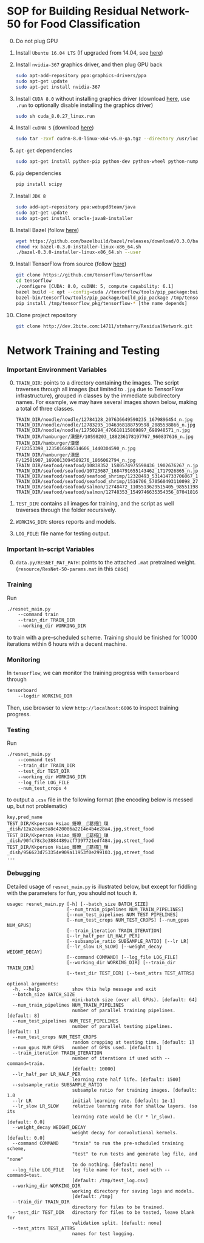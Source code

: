 # SOP for Building Residual Network-50 for Food Classification

0. Do not plug GPU
0. Install `Ubuntu 16.04 LTS`
(If upgraded from 14.04, see [here](https://www.digitalocean.com/community/tutorials/how-to-upgrade-to-ubuntu-16-04-lts))
0. Install `nvidia-367` graphics driver, and then plug GPU back

    ```bash
    sudo apt-add-repository ppa:graphics-drivers/ppa
    sudo apt-get update
    sudo apt-get install nvidia-367
    ```
0. Install `CUDA 8.0` without installing graphics driver (download [here](https://developer.nvidia.com/cuda-toolkit), use `.run` to optionally disable installing the graphics driver)

    ```bash
    sudo sh cuda_8.0.27_linux.run
    ```
0. Install `cuDNN 5` (download [here](https://developer.nvidia.com/cudnn))

    ```bash
    sudo tar -zxvf cudnn-8.0-linux-x64-v5.0-ga.tgz --directory /usr/local/
    ```
0. `apt-get` dependencies

    ```bash
    sudo apt-get install python-pip python-dev python-wheel python-numpy git zlib1g-dev swig 
    ``` 
    
0. `pip` dependencies

    ```bash
    pip install scipy
    ```  
0. Install `JDK 8`

    ```bash
    sudo add-apt-repository ppa:webupd8team/java
    sudo apt-get update
    sudo apt-get install oracle-java8-installer
    ```
0. Install Bazel (follow [here](http://www.bazel.io/docs/install.html))
    
    ```bash
    wget https://github.com/bazelbuild/bazel/releases/download/0.3.0/bazel-0.3.0-installer-linux-x86_64.sh
    chmod +x bazel-0.3.0-installer-linux-x86_64.sh
    ./bazel-0.3.0-installer-linux-x86_64.sh --user
    ```
0. Install TensorFlow from source (follow [here](https://www.tensorflow.org/versions/r0.9/get_started/os_setup.html#installing-from-sources))

    ```bash
    git clone https://github.com/tensorflow/tensorflow
    cd tensorflow
    ./configure [CUDA: 8.0, cuDNN: 5, compute capability: 6.1]
    bazel build -c opt --config=cuda //tensorflow/tools/pip_package:build_pip_package
    bazel-bin/tensorflow/tools/pip_package/build_pip_package /tmp/tensorflow_pkg
    pip install /tmp/tensorflow_pkg/tensorflow-* [the name depends]
    ```

0. Clone project repository

    ```bash
    git clone http://dev.2bite.com:14711/stmharry/ResidualNetwork.git
    ```

# Network Training and Testing

### Important Environment Variables
0. `TRAIN_DIR`: points to a directory containing the images. The script traverses through all images (but limited to `.jpg` due to TensorFlow infrastructure), grouped in classes by the immediate subdirectory names. For example, we may have several images shown below, making a total of three classes.

    ```
    TRAIN_DIR/noodle/noodle/12784128_207636649590235_1679896454_n.jpg
    TRAIN_DIR/noodle/noodle/12783295_1046368188759598_2085538866_n.jpg
    TRAIN_DIR/noodle/noodle/12750294_476618115869897_698948571_n.jpg
    TRAIN_DIR/hamburger/漢堡F/10598203_188236178197767_960837616_n.jpg
    TRAIN_DIR/hamburger/漢堡F/12353398_1235016886514606_1440304590_n.jpg
    TRAIN_DIR/hamburger/漢堡F/12501907_1690013094589276_1866062794_n.jpg
    TRAIN_DIR/seafood/seafood/10838352_1580574975598436_1902676267_n.jpg
    TRAIN_DIR/seafood/seafood/10723687_1684791655143462_1717926865_n.jpg
    TRAIN_DIR/seafood/seafood/seafood_shrimp/12328493_531414733706067_178747078_n.jpg
    TRAIN_DIR/seafood/seafood/seafood_shrimp/1516706_570560493110098_276822549_n.jpg
    TRAIN_DIR/seafood/seafood/salmon/12748472_1105513629515405_985511985_n.jpg
    TRAIN_DIR/seafood/seafood/salmon/12748353_1549746635354356_870418168_n.jpg
    ```
    
0. `TEST_DIR`: contains all images for training, and the script as well traverses through the folder recursively.

0. `WORKING_DIR`: stores reports and models.

0. `LOG_FILE`: file name for testing output.

### Important In-script Variables
0. `data.py/RESNET_MAT_PATH`: points to the attached `.mat` pretrained weight. (`resource/ResNet-50-params.mat` in this case)

### Training
Run 

```bash
./resnet_main.py 
    --command train 
    --train_dir TRAIN_DIR 
    --working_dir WORKING_DIR
```
to train with a pre-scheduled scheme.  Training should be finished for 10000 iterations within 6 hours with a decent machine.

### Monitoring
In `tensorflow`, we can monitor the training progress with `tensorboard` through

```bash
tensorboard
    --logdir WORKING_DIR
```

Then, use browser to view `http://localhost:6006` to inspect training progress.

### Testing
Run

```bash
./resnet_main.py
    --command test
    --train_dir TRAIN_DIR
    --test_dir TEST_DIR
    --working_dir WORKING_DIR
    --log_file LOG_FILE
    --num_test_crops 4
```
to output a `.csv` file in the following format (the encoding below is messed up, but not problematic)

```
key,pred_name
TEST_DIR/Kkperson Hsiao_銋暸__葛撘_璅_dish/12a2eaee3a8c420086a2214e4b4e28a4.jpg,street_food
TEST_DIR/Kkperson Hsiao_銋暸__葛撘_璅_dish/90fc78c3e3884489acf7397721edf484.jpg,street_food
TEST_DIR/Kkperson Hsiao_銋暸__葛撘_璅_dish/956623d753354e909a11953f0e299103.jpg,street_food
...
```

### Debugging
Detailed usage of `resnet_main.py` is illustrated below, but except for fiddling with the parameters for fun, you should not touch it.

```
usage: resnet_main.py [-h] [--batch_size BATCH_SIZE]
                      [--num_train_pipelines NUM_TRAIN_PIPELINES]
                      [--num_test_pipelines NUM_TEST_PIPELINES]
                      [--num_test_crops NUM_TEST_CROPS] [--num_gpus NUM_GPUS]
                      [--train_iteration TRAIN_ITERATION]
                      [--lr_half_per LR_HALF_PER]
                      [--subsample_ratio SUBSAMPLE_RATIO] [--lr LR]
                      [--lr_slow LR_SLOW] [--weight_decay WEIGHT_DECAY]
                      [--command COMMAND] [--log_file LOG_FILE]
                      [--working_dir WORKING_DIR] [--train_dir TRAIN_DIR]
                      [--test_dir TEST_DIR] [--test_attrs TEST_ATTRS]

optional arguments:
  -h, --help            show this help message and exit
  --batch_size BATCH_SIZE
                        mini-batch size (over all GPUs). [default: 64]
  --num_train_pipelines NUM_TRAIN_PIPELINES
                        number of parallel training pipelines. [default: 8]
  --num_test_pipelines NUM_TEST_PIPELINES
                        number of parallel testing pipelines. [default: 1]
  --num_test_crops NUM_TEST_CROPS
                        random cropping at testing time. [default: 1]
  --num_gpus NUM_GPUS   number of GPUs used. [default: 1]
  --train_iteration TRAIN_ITERATION
                        number of iterations if used with --command=train.
                        [default: 10000]
  --lr_half_per LR_HALF_PER
                        learning rate half life. [default: 1500]
  --subsample_ratio SUBSAMPLE_RATIO
                        subsample ratio for training images. [default: 1.0
  --lr LR               initial learning rate. [default: 1e-1]
  --lr_slow LR_SLOW     relative learning rate for shallow layers. (so its
                        learning rate would be (lr * lr_slow). [default: 0.0]
  --weight_decay WEIGHT_DECAY
                        weight decay for convolutional kernels. [default: 0.0]
  --command COMMAND     "train" to run the pre-schuduled training scheme,
                        "test" to run tests and generate log file, and "none"
                        to do nothing. [default: none]
  --log_file LOG_FILE   log file name for test, used with --command=test.
                        [default: /tmp/test_log.csv]
  --working_dir WORKING_DIR
                        working directory for saving logs and models.
                        [default: /tmp]
  --train_dir TRAIN_DIR
                        directory for files to be trained.
  --test_dir TEST_DIR   directory for files to be tested, leave blank for
                        validation split. [default: none]
  --test_attrs TEST_ATTRS
                        names for test logging.
```
